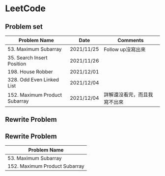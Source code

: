 # LeetCode

## Problem set
| Problem Name | Date | Comments | 
| ------------ | ---- | -------- |
| 53. Maximum Subarray | 2021/11/25 | Follow up沒寫出來 |
| 35. Search Insert Position | 2021/11/26 |  |
| 198. House Robber | 2021/12/01 |  |
| 328. Odd Even Linked List | 2021/12/04 |  |
| 152. Maximum Product Subarray | 2021/12/04 | 詳解還沒看完，而且我寫不出來 |

## Rewrite Problem

## Rewrite Problem
| Problem Name | 
| ------------ |
| 53. Maximum Subarray |
| 152. Maximum Product Subarray |